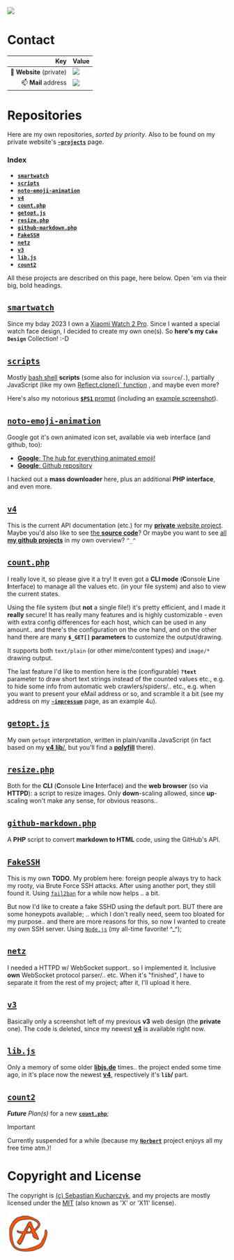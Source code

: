 <img src="https://kekse.biz/github.php?draw&override=github:kekse1" />

# Contact

| Key                      | Value                                                                                                                                                 |
| -----------------------: | :---------------------------------------------------------------------------------------------------------------------------------------------------- |
| 👋 **Website** (private) | <img src="https://kekse.biz/github.php?override=github:kekse1&draw&text=kekse.biz&angle=0&size=32px&fg=20,90,150&font=OpenSans&ro&readonly" />        |
| 📫 **Mail** address      | <img src="https://kekse.biz/github.php?override=github:kekse1&draw&text=kuchen@kekse.biz&angle=0&size=26px&fg=20,90,150&font=OpenSans&ro&readonly" /> |

# Repositories
Here are my own repositories, *sorted by priority*.
Also to be found on my private website's **[`~projects`](https://kekse.biz/?~projects)** page.

### Index

* [**`smartwatch`**](#smartwatch)
* [**`scripts`**](#scripts)
* [**`noto-emoji-animation`**](#noto-emoji-animation)
* [**`v4`**](#v4)
* [**`count.php`**](#countphp)
* [**`getopt.js`**](#getoptjs)
* [**`resize.php`**](#resizephp)
* [**`github-markdown.php`**](#github-markdownphp)
* [**`FakeSSH`**](#fakessh)
* [**`netz`**](#netz)
* [**`v3`**](#v3)
* [**`lib.js`**](#libjs)
* [**`count2`**](#count2)
<!--
* [**`norbert`**](#norbert)
* [**`brainstorm`**](#brainstorm)
  -->

All these projects are described on this page, here below. Open 'em via their big, bold headings.

## [**`smartwatch`**](https://github.com/kekse1/smartwatch/)
Since my bday 2023 I own a [Xiaomi Watch 2 Pro](https://kekse.biz/?~hardware).
Since I wanted a special watch face design, I decided to create my own one(s).
So **here's my `Cake Design`** Collection! :-D

## [**`scripts`**](https://github.com/kekse1/scripts/)
Mostly [bash shell](https://www.gnu.org/software/bash/) **scripts** (some also for inclusion via `source`/`.`),
partially JavaScript (like my own [Reflect.clone()` function](https://github.com/kekse1/scripts/#clonejs) ,
 and maybe even more?

Here's also my notorious [**`$PS1`** prompt](https://github.com/kekse1/scripts/#promptsh) (including an
[example screenshot](https://github.com/kekse1/scripts/blob/master/img/prompt.png)).

## [**`noto-emoji-animation`**](https://github.com/kekse1/noto-emoji-animation/)
Google got it's own animated icon set, available via web interface (and github, too):

* [**Google**: The hub for everything animated emoji!](https://googlefonts.github.io/noto-emoji-animation/)
* [**Google**: Github repository](https://github.com/googlefonts/noto-emoji)

I hacked out a **mass downloader** here, plus an additional **PHP interface**, and even more.

## [**`v4`**](https://github.com/kekse1/v4/)
This is the current API documentation (etc.) for my [**private** website project](https://kekse.biz/).
Maybe you'd also like to see [the **source code**](https://kekse.biz/?~sources)?
Or maybe you want to see [all **my github projects**](https://kekse.biz/?~projects) in my own overview? `^_^`

## [**`count.php`**](https://github.com/kekse1/count.php/)
I really love it, so please give it a try! It even got a **CLI mode** (**C**onsole **L**ine **I**nterface)
to manage all the values etc. (in your file system) and also to view the current states.

Using the file system (but **not** a single file!) it's pretty efficient, and I made it **really** secure!
It has really many features and is highly customizable - even with extra config differences for each host,
which can be used in any amount.. and there's the configuration on the one hand, and on the other hand
there are many **`$_GET[]` parameters** to customize the output/drawing.

It supports both `text/plain` (or other mime/content types) and `image/*` drawing output.

The last feature I'd like to mention here is the (configurable) **`?text`** parameter to draw short text
strings instead of the counted values etc., e.g. to hide some info from automatic web crawlers/spiders/..
etc., e.g. when you want to present your eMail address or so, and scramble it a bit (see my address on my
[**`~impressum`**](https://kekse.biz/?~impressum) page, as an example 4u).

## [**`getopt.js`**](https://github.com/kekse1/getopt.js/)
My own `getopt` interpretation, written in plain/vanilla JavaScript (in fact based on my [**v4** **lib**/](#v4),
but you'll find a [**polyfill**](https://github.com/kekse1/getopt.js/blob/git/js/polyfill.js) there).

## [**`resize.php`**](https://github.com/kekse1/resize.php/)
Both for the **CLI** (**C**onsole **L**ine **I**nterface) and the **web browser** (so via **HTTPD**): a script
to resize images. Only **down**-scaling allowed, since **up**-scaling won't make any sense, for obvious reasons..

## [**`github-markdown.php`**](https://github.com/kekse1/github-markdown.php/)
A **PHP** script to convert **markdown to HTML** code, using the GitHub's API.

## [**`FakeSSH`**](https://github.com/kekse1/FakeSSH/)
This is my own **TODO**. My problem here: foreign people always try to hack my rooty, via Brute Force SSH attacks.
After using another port, they still found it. Using [`fail2ban`](https://github.com/fail2ban/fail2ban/) for a while
now helps .. a bit.

But now I'd like to create a fake SSHD using the default port. BUT there are some honeypots available; .. which I don't
really need, seem too bloated for my purpose.. and there are more reasons for this, so now I wanted to create my own
SSH server. Using [`Node.js`](https://nodejs.org/) (my all-time favorite! \^_\^);

## [**`netz`**](https://github.com/kekse1/netz/)
I needed a HTTPD w/ WebSocket support.. so I implemented it. Inclusive **own** WebSocket protocol parser/.. etc.
When it's "finished", I have to separate it from the rest of my project; after it, I'll upload it here.

## [**`v3`**](https://github.com/kekse1/v3/)
Basically only a screenshot left of my previous **v3** web design (the **private** one).
The code is deleted, since my newest [**v4**](#v4) is available right now.

## [**`lib.js`**](https://github.com/kekse1/lib.js/)
Only a memory of some older [**libjs.de**](https://libjs.de/) times.. the project ended some time ago, in it's
place now the newest [**v4**](#v4), respectively it's **`lib`/** part.

## [**`count2`**](https://github.com/kekse1/count2/)
_**Future** Plan(s)_ for a new [**`count.php`**](https://github.com/kekse1/count.php/);

> [!IMPORTANT]
> Currently suspended for a while (because my [**`Norbert`**](https://github.com/kekse1/norbert/)
> project enjoys all my free time atm.)!

<!--
## [**`norbert`**](https://github.com/kekse1/norbert/)
Only some notes to my own A.I. I'm researching on for nearly twenty years now.. there's nothing to be downloaded
or so, it's just a remark that my own `Norbert` is somewhere out there.. **`^_^`**

## [**`brainstorm`**](https://github.com/kekse1/brainstorm/)
My own **LLM** related stuff.. //**TODO**/!

It's under development.. at the moment the base structure is being planned and implemented, but it may change
from time to time.. and here's my addendum to [`count.php`](#countphp): this new **OO** design may really improve some things. ^\_^

> [!TIP]
> There'll be other modules beneath the `count2` which rely on my `kekse` PHP extensions.. example given: [ `post2`, `group2` ];
-->

# Copyright and License
The copyright is [(c) Sebastian Kucharczyk](COPYRIGHT.txt),
and my projects are mostly licensed under the [MIT](LICENSE.txt)
(also known as 'X' or 'X11' license).

![kekse.biz](favicon.png)
